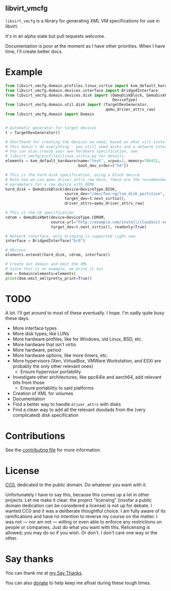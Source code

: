 libvirt\_vmcfg
--------------
`libvirt_vmcfg` is a library for generating XML VM specifications for use in libvirt.

It's in an alpha state but pull requests welcome.

Documentation is poor at the moment as I have other priorities. When I have time, I'll create better docs.

Example
=======
```python
from libvirt_vmcfg.domain.profiles.linux_virtio import kvm_default_hardwar
from libvirt_vmcfg.domain.devices.interface import BridgedInterface
from libvirt_vmcfg.domain.devices.disk import (QemuDiskBlock, QemuDiskNet,
                                               DeviceType)
from libvirt_vmcfg.domain.util.disk import (TargetDevGenerator,
                                            qemu_driver_attrs_raw)
from libvirt_vmcfg.domain import Domain


# Automatic generator for target devices
t = TargetDevGenerator()

# Shorthand for creating the devices we need, based on what virt-install does
# This doesn't do everything - you still need disks and a network interface.
# You can also create your own hardware specification, see
# libvirt_vmcfg/profiles/linux_virtio.py for details.
elements = kvm_default_hardware(name="test", vcpus=2, memory=786432,
                                boot_dev_order=["hd"])

# This is the hard disk specification, using a block device
# Note how we use qemu_driver_attrs_raw here, these are the recommended
# parameters for a raw device with QEMU
hard_disk = QemuDiskBlock(device=DeviceType.DISK,
                          source_dev="/dev/foo-vg/lvm_disk_partition",
                          target_dev=t.next_virtio(),
                          driver_attrs=qemu_driver_attrs_raw)

# This is the CD specification
cdrom = QemuDiskNet(device=DeviceType.CDROM,
                    source_url="http://example.com/install/cloudinit-seed.iso",
                    target_dev=t.next_virtio(), readonly=True)

# Network interface, only bridging is supported right now
interface = BridgedInterface("br0")

# Obvious
elements.extend((hard_disk, cdrom, interface))

# Create our domain and emit the XML
# Since this is an example, we print it out
dom = Domain(elements=elements)
print(dom.emit_xml(pretty_print=True))
```

TODO
====
A lot. I'll get around to most of these eventually. I hope. I'm sadly quite busy these days.
* More interface types
* More disk types, like LUNs
* More hardware profiles, like for Windows, old Linux, BSD, etc.
* More hardware that isn't virtio
* More hardware, period
* More hardware options, like more timers, etc.
* More hypervisors (Xen, VirtualBox, VMWare Workstation, and ESXi are probably the only other relevant ones)
  * Ensure hypervisor portability
* Investigate other architectures, like ppc64le and aarch64, add relevant bits from those
  * Ensure portability to said platforms
* Creation of XML for volumes
* Documentation
* Find a better way to handle `driver_attrs` with disks
* Find a clean way to add all the relevant doodads from the (very complicated) disk specification

Contributions
=============
See the [contributing file](CONTRIBUTING.md) for more information.

License
=======
[CC0](LICENSE.txt), dedicated to the public domain. Do whatever you want with it.

Unfortunately I have to say this, because this comes up a lot in other projects. Let me make it clear: the project "licensing" (insofar a public domain dedication can be considered a license) is not up for debate. I wanted CC0 and it was a deliberate thoughtful choice. I am fully aware of its ramifications and have no intention to reverse my course on the matter. I was not — nor am not — willing or even able to enforce any restrictions on people or companies. Just do what you want with this. Relicensing is allowed; you may do so if you wish. Or don't. I don't care one way or the other.

Say thanks
==========
You can thank me at [my Say Thanks](https://saythanks.io/to/elizabeth.jennifer.myers%40gmail.com).

You can also [donate](https://paypal.me/Elizafox) to help keep me afloat during these tough times.
